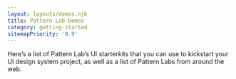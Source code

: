 ```yaml
---
layout: layouts/demos.njk
title: Pattern Lab Demos
category: getting-started
sitemapPriority: '0.9'
---
```




Here’s a list of Pattern Lab’s UI starterkits that you can use to kickstart your UI design system project, as well as a list of Pattern Labs from around the web.




